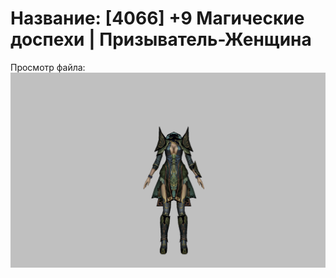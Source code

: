 # Название: [4066] +9 Магические доспехи | Призыватель-Женщина

Просмотр файла:
![p090005.png](p090005.png)